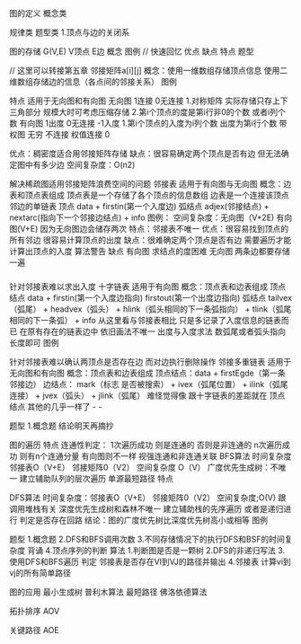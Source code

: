图的定义
概念类

规律类
题型类
1.顶点与边的关闭系


图的存储
G(V,E) V顶点 E边
概念
图例 // 快速回忆
优点
缺点
特点
题型

// 这里可以转接第五章
邻接矩阵a[i][j]
概念：使用一维数组存储顶点信息  使用二维数组存储边的信息（各点间的邻接关系）
图例

特点
适用于无向图和有向图
无向图 1连接 0无连接
    1.对称矩阵 实际存储只存上下三角部分 规模大时可考虑压缩存储
    2.第i个顶点的度是第i行非0的个数 或者i列个数
有向图 1出度 0无连接 -1入度
    1.第i个顶点的入度为i列个数 出度为第i行个数
带权图 无穷 不连接 权值连接 0

优点：稠密度适合用邻接矩阵存储
缺点：很容易确定两个顶点是否有边 但无法确定图中有多少边
空间复杂度：O(n2)

解决稀疏图适用邻接矩阵浪费空间的问题
邻接表
适用于有向图与无向图
概念：边表和顶点表组成 顶点表是一个存储了各个顶点的信息数组  边表是一个连接该顶点邻边的单链表
顶点 data + firstin(第一个入度边)
弧结点 adjex(邻接结点) + nextarc(指向下一个邻接边结点) + info
图例：
空间复杂度：无向图（V+2E) 有向图(V+E) 因为无向图边会储存两次
特点：邻接表不唯一 
优点：很容易找到顶点的所有邻边 很容易计算顶点的出度
缺点：很难确定两个顶点是否有边 需要遍历才能计算出顶点的入度
算法警告
缺点 
    有向图 求结点的度困难
    无向图 两条边都要存储一遍
###

针对邻接表难以求出入度
十字链表
适用于有向图
概念：顶点表和边表组成
顶点结点 data + firstin(第一个入度边指向)  firstout(第一个出度边指向)
弧结点 tailvex（弧尾） + headvex（弧头） + hlink（弧头相同的下一条弧指向） + tlink（弧尾相同的下一条弧） + info
从这里看与邻接表相比 只是多记录了入度信息的链表而已 在原有存在的链表边中 
依旧画法不唯一
出度与入度求法 数弧尾或者弧头指向长度即可
图例


针对邻接表难以确认两顶点是否存在边 而对边执行删除操作
邻接多重链表
适用于无向图和有向图
概念：顶点表和边表组成 
顶点结点：data + firstEgde（第一条邻接边）
边结点： mark（标志 是否被搜索） + ivex（弧尾位置） + ilink（弧尾连接） + jvex（弧头） + jlink（弧尾）
难怪觉得像 跟十字链表的差距就在 顶点结点 其他的几乎一样了 - -


题型
1.概念题 结论明天再摘抄


图的遍历
特点
连通性判定： 
1次遍历成功 则是连通的 否则是非连通的
n次遍历成功 则有n个连通分量
有向图则不一样 视强连通和非连通关联
BFS算法
时间复杂度 邻接表O（V+E） 邻接矩阵0（V2）
空间复杂度 O（V）
广度优先生成树：不唯一
建立辅助队列的层次遍历
单源最短路径
特点


DFS算法
时间复杂度：邻接表O（V+E） 邻接矩阵0（V2）
空间复杂度;O(V) 跟调用堆栈有关
深度优先生成树和森林不唯一
建立辅助栈的先序遍历
或者是递归进行 
判定是否存在回路
结论：图的广度优先树比深度优先树高小或相等
图例


题型
1.概念题
2.DFS和BFS调用次数
3.不同存储情况下的执行DFS和BSF的时间复杂度 背诵
4.顶点序列的判断
算法
1.判断图是否是一颗树
2.DFS的非递归写法
3.使用DFS和BFS遍历 判定 邻接表是否存在VI到VJ的路径并输出
4.邻接表 计算vi到vj的所有简单路径

图的应用
最小生成树
普利木算法
最短路径
佛洛依德算法

拓扑排序 AOV

关键路径 AOE
